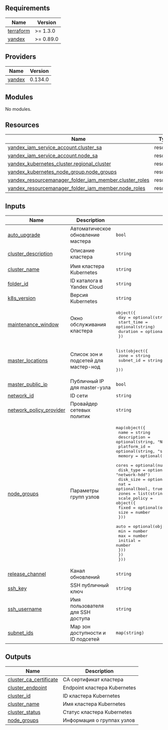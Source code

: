 <!-- BEGIN_TF_DOCS -->
## Requirements

| Name | Version |
|------|---------|
| <a name="requirement_terraform"></a> [terraform](#requirement\_terraform) | >= 1.3.0 |
| <a name="requirement_yandex"></a> [yandex](#requirement\_yandex) | >= 0.89.0 |

## Providers

| Name | Version |
|------|---------|
| <a name="provider_yandex"></a> [yandex](#provider\_yandex) | 0.134.0 |

## Modules

No modules.

## Resources

| Name | Type |
|------|------|
| [yandex_iam_service_account.cluster_sa](https://registry.terraform.io/providers/yandex-cloud/yandex/latest/docs/resources/iam_service_account) | resource |
| [yandex_iam_service_account.node_sa](https://registry.terraform.io/providers/yandex-cloud/yandex/latest/docs/resources/iam_service_account) | resource |
| [yandex_kubernetes_cluster.regional_cluster](https://registry.terraform.io/providers/yandex-cloud/yandex/latest/docs/resources/kubernetes_cluster) | resource |
| [yandex_kubernetes_node_group.node_groups](https://registry.terraform.io/providers/yandex-cloud/yandex/latest/docs/resources/kubernetes_node_group) | resource |
| [yandex_resourcemanager_folder_iam_member.cluster_roles](https://registry.terraform.io/providers/yandex-cloud/yandex/latest/docs/resources/resourcemanager_folder_iam_member) | resource |
| [yandex_resourcemanager_folder_iam_member.node_roles](https://registry.terraform.io/providers/yandex-cloud/yandex/latest/docs/resources/resourcemanager_folder_iam_member) | resource |

## Inputs

| Name | Description | Type | Default | Required |
|------|-------------|------|---------|:--------:|
| <a name="input_auto_upgrade"></a> [auto\_upgrade](#input\_auto\_upgrade) | Автоматическое обновление мастера | `bool` | `true` | no |
| <a name="input_cluster_description"></a> [cluster\_description](#input\_cluster\_description) | Описание кластера | `string` | `"Regional Kubernetes cluster"` | no |
| <a name="input_cluster_name"></a> [cluster\_name](#input\_cluster\_name) | Имя кластера Kubernetes | `string` | n/a | yes |
| <a name="input_folder_id"></a> [folder\_id](#input\_folder\_id) | ID каталога в Yandex Cloud | `string` | n/a | yes |
| <a name="input_k8s_version"></a> [k8s\_version](#input\_k8s\_version) | Версия Kubernetes | `string` | `"1.27"` | no |
| <a name="input_maintenance_window"></a> [maintenance\_window](#input\_maintenance\_window) | Окно обслуживания кластера | <pre>object({<br>    day        = optional(string)<br>    start_time = optional(string)<br>    duration   = optional(string)<br>  })</pre> | `null` | no |
| <a name="input_master_locations"></a> [master\_locations](#input\_master\_locations) | Список зон и подсетей для мастер-нод | <pre>list(object({<br>    zone      = string<br>    subnet_id = string<br>  }))</pre> | n/a | yes |
| <a name="input_master_public_ip"></a> [master\_public\_ip](#input\_master\_public\_ip) | Публичный IP для master-узла | `bool` | `true` | no |
| <a name="input_network_id"></a> [network\_id](#input\_network\_id) | ID сети | `string` | n/a | yes |
| <a name="input_network_policy_provider"></a> [network\_policy\_provider](#input\_network\_policy\_provider) | Провайдер сетевых политик | `string` | `"CALICO"` | no |
| <a name="input_node_groups"></a> [node\_groups](#input\_node\_groups) | Параметры групп узлов | <pre>map(object({<br>    name        = string<br>    description = optional(string, "Node group for regional cluster")<br>    platform_id = optional(string, "standard-v2")<br>    memory      = optional(number, 8)<br>    cores       = optional(number, 4)<br>    disk_type   = optional(string, "network-hdd")<br>    disk_size   = optional(number, 64)<br>    nat         = optional(bool, true)<br>    zones       = list(string)<br>    scale_policy = object({<br>      fixed = optional(object({<br>        size = number<br>      }))<br>      auto = optional(object({<br>        min     = number<br>        max     = number<br>        initial = number<br>      }))<br>    })<br>  }))</pre> | n/a | yes |
| <a name="input_release_channel"></a> [release\_channel](#input\_release\_channel) | Канал обновлений | `string` | `"REGULAR"` | no |
| <a name="input_ssh_key"></a> [ssh\_key](#input\_ssh\_key) | SSH публичный ключ | `string` | n/a | yes |
| <a name="input_ssh_username"></a> [ssh\_username](#input\_ssh\_username) | Имя пользователя для SSH доступа | `string` | `"ubuntu"` | no |
| <a name="input_subnet_ids"></a> [subnet\_ids](#input\_subnet\_ids) | Map зон доступности и ID подсетей | `map(string)` | n/a | yes |

## Outputs

| Name | Description |
|------|-------------|
| <a name="output_cluster_ca_certificate"></a> [cluster\_ca\_certificate](#output\_cluster\_ca\_certificate) | CA сертификат кластера |
| <a name="output_cluster_endpoint"></a> [cluster\_endpoint](#output\_cluster\_endpoint) | Endpoint кластера Kubernetes |
| <a name="output_cluster_id"></a> [cluster\_id](#output\_cluster\_id) | ID кластера Kubernetes |
| <a name="output_cluster_name"></a> [cluster\_name](#output\_cluster\_name) | Имя кластера Kubernetes |
| <a name="output_cluster_status"></a> [cluster\_status](#output\_cluster\_status) | Статус кластера Kubernetes |
| <a name="output_node_groups"></a> [node\_groups](#output\_node\_groups) | Информация о группах узлов |
<!-- END_TF_DOCS -->
